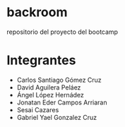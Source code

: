 # backroom
repositorio del proyecto del bootcamp
# Integrantes
* Carlos Santiago Gómez Cruz
* David Aguilera Peláez
* Ángel López Hernádez
* Jonatan Eder Campos Arriaran
* Sesai Cazares
* Gabriel Yael Gonzalez Cruz
